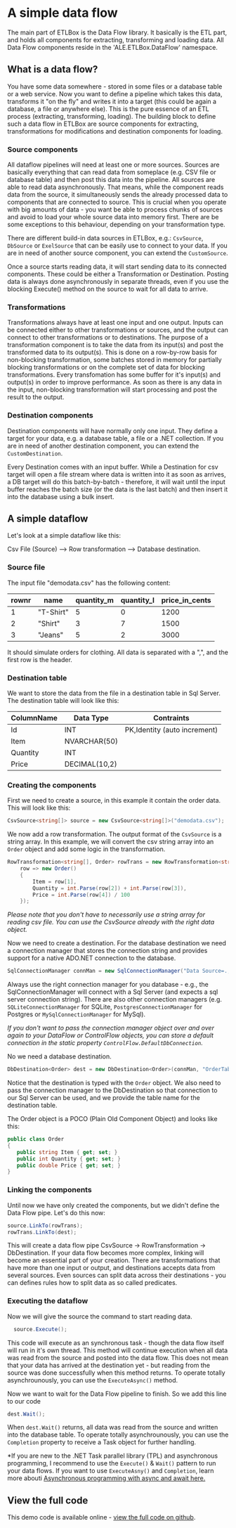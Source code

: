 ﻿# A simple data flow

The main part of ETLBox is the Data Flow library. It basically is the ETL part, and holds all components
for extracting, transforming and loading data.  All Data Flow components reside in the 'ALE.ETLBox.DataFlow' namespace.

## What is a data flow?

You have some data somewhere - stored in some files or a database table or a web service. 
Now you want to define a pipeline which takes this data, transforms it "on the fly" and writes it into a target 
(this could be again a database, a file or anywhere else). 
This is the pure essence of an ETL process (extracting, transforming, loading).
The building block to define such a data flow in ETLBox are source components for extracting, transformations for modifications
and destination components for loading.

### Source components

All dataflow pipelines will need at least one or more sources. Sources are basically everything that can read data from someplace 
(e.g. CSV file or database table) and then post this data into the pipeline. All sources are able to read data asynchronously. 
That means, while the component reads data from the source, it simultaneously sends the already processed data to components that are connected to source.
This is crucial when you operate with big amounts of data - you want be able to process chunks of sources and avoid to load your whole source data into memory first. 
There are be some exceptions to this behaviour, depending on your transformation type. 

There are different build-in data sources in ETLBox, e.g.: `CsvSource`, `DbSource` or `ExelSource` that can be easily use to connect to your data. 
If you are in need of another source component, you can extend the `CustomSource`. 

Once a source starts reading data, it will start sending data to its connected components. These could be either a Transformation or Destination.
Posting data is always done asynchronously in separate threads, even if you use the blocking Execute() method on the source to wait for all data to arrive.  

### Transformations

Transformations always have at least one input and one output. Inputs can be connected either to other transformations or 
sources, and the output can connect to other transformations or to destinations. 
The purpose of a transformation component is to take the data from its input(s) and post the transformed data to its output(s). 
This is done on a row-by-row basis for non-blocking transformation, some batches stored in memory for partially blocking transformations 
or on the complete set of data for blocking transformations.
Every transfomation has some buffer for it's input(s) and output(s) in order to improve performance. 
As soon as there is any data in the input, non-blocking transformation will start processing and post the result to the output. 

### Destination components 

Destination components will have normally only one input. They define a target for your data, e.g. a database table, a file or a .NET collection.
If you are in need of another destination component, you can extend the `CustomDestination`.

Every Destination comes with an input buffer. While a Destination for csv target will open a file stream where data is written into it as soon as arrives, 
a DB target will do this batch-by-batch - therefore,  it will wait until the input buffer reaches the batch size (or the data is the last batch) and then insert 
it into the database using a bulk insert. 

## A simple dataflow

Let's look at a simple dataflow like this:

Csv File (Source) --> Row transformation --> Database destination.

### Source file

The input file "demodata.csv"  has the following content:

rownr|name|quantity_m|quantity_l|price_in_cents
-----|----|----------|----------|--------------
1|"T-Shirt"|5|0|1200
2|"Shirt"|3|7|1500
3|"Jeans"|5|2|3000

It should simulate orders for clothing. All data is separated with a ",", and the first row is the header. 

### Destination table

We want to store the data from the file in a destination table in Sql Server. 
The destination table will look like this:

ColumnName|Data Type|Contraints
----------|---------|----------
Id|INT|PK,Identity (auto increment)
Item|NVARCHAR(50)|
Quantity|INT|
Price|DECIMAL(10,2)|

### Creating the components 

First we need to create a source, in this example it contain the order data. This will look like this:

```C#
CsvSource<string[]> source = new CsvSource<string[]>("demodata.csv");
```

We now add a row transformation. The output format of the `CsvSource` is a string array. In this example, 
we will convert the csv string array into an `Order` object and add some logic in the transformation.

```C#
RowTransformation<string[], Order> rowTrans = new RowTransformation<string[], Order>(
    row => new Order()
    {
        Item = row[1],
        Quantity = int.Parse(row[2]) + int.Parse(row[3]),
        Price = int.Parse(row[4]) / 100
    });
```

*Please note that you don't have to necessarily use a string array for reading csv file. You can use the CsvSource
already with the right data object.*

Now we need to create a destination. For the database destination we need a connection manager that stores
the connection string and provides support for a native ADO.NET connection to the database.

```C#
SqlConnectionManager connMan = new SqlConnectionManager("Data Source=.;Initial Catalog=demo;Integrated Security=false;User=sa;password=reallyStrongPwd123");
```

Always use the right connection manager for you database - e.g., the SqlConnectionManager will connect with 
a Sql Server (and expects a sql server connection string). There are also other connection managers
(e.g. `SQLiteConnectionManager` for SQLite, `PostgresConnectionManager` for Postgres or `MySqlConnectionManager`
for MySql).

*If you don't want to pass the connection manager object over and over again to your DataFlow or ControlFlow objects,
you can store a default connection in the static property `ControlFlow.DefaultDbConnection`.*

No we need a database destination.

```C#
DbDestination<Order> dest = new DbDestination<Order>(connMan, "OrderTable");
```

Notice that the destination is typed with the `Order` object. 
We also need to pass the connection manager to the DbDestination so that connection to our Sql Server can be used, 
and we provide the table name for the destination table. 

The Order object is a POCO (Plain Old Component Object) and looks like this:

 ```C#
public class Order
{
    public string Item { get; set; }
    public int Quantity { get; set; }
    public double Price { get; set; }
}
```

### Linking the components

Until now we have only created the components, but we didn't define the Data Flow pipe. Let's do this now:

```C#
source.LinkTo(rowTrans);
rowTrans.LinkTo(dest);
```

This will create a data  flow pipe CsvSource -> RowTransformation -> DbDestination. If your data flow becomes more complex, linking will 
become an essential part of your creation. There are transformations that have more than one input or output, and destinations accepts data from 
several sources. Even sources can split data across their destinations - you can defines rules how to split data as so called predicates. 

### Executing the dataflow

Now we will give the source the command to start reading data. 

```C#
  source.Execute();
``` 

This code will execute as an synchronous task - though the data flow itself will run in it's own thread.
This method will continue execution when all data was read from the source and posted into the data flow. This does not mean that your data has arrived at the destination
yet - but reading from the source was done successfully when this method returns. To operate totally asynchrounously, you can use the `ExecuteAsync()` method. 


Now we want to wait for the Data Flow pipeline to finish. So we add this line to our code

```C#
dest.Wait();
```

When `dest.Wait()` returns, all data was read from the source and written into the database table.  To operate totally asynchrounously, you can use the `Completion` property to 
receive a Task object for further handling. 

*If you are new to the .NET Task parallel library (TPL) and asynchronous programming, I recommend to use the `Execute()` & `Wait()` pattern to run your data flows. 
If you want to use `ExecuteAsny()` and `Completion`, learn more abouti [Asynchronous programming with async and await here.](https://docs.microsoft.com/en-us/dotnet/csharp/programming-guide/concepts/async/)

## View the full code

This demo code is available online - [view the full code on github](https://github.com/etlbox/etlboxdemo/tree/main/SimpleFlow).
